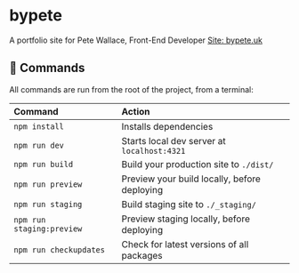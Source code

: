 # bypete

A portfolio site for Pete Wallace, Front-End Developer
[Site: bypete.uk](https://bypete.uk)

## 🧰 Commands

All commands are run from the root of the project, from a terminal:

| Command                   | Action                                       |
| :------------------------ | :------------------------------------------- |
| `npm install`             | Installs dependencies                        |
| `npm run dev`             | Starts local dev server at `localhost:4321`  |
| `npm run build`           | Build your production site to `./dist/`      |
| `npm run preview`         | Preview your build locally, before deploying |
| `npm run staging`         | Build staging site to `./_staging/`          |
| `npm run staging:preview` | Preview staging locally, before deploying    |
| `npm run checkupdates`    | Check for latest versions of all packages    |

